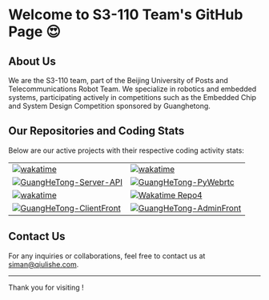 # Welcome to S3-110 Team's GitHub Page 😍

## About Us
We are the S3-110 team, part of the Beijing University of Posts and Telecommunications Robot Team. We specialize in robotics and embedded systems, participating actively in competitions such as the Embedded Chip and System Design Competition sponsored by Guanghetong.

## Our Repositories and Coding Stats
Below are our active projects with their respective coding activity stats:

<table>
  <tr>
    <td><a href="https://wakatime.com/badge/user/5d60dcef-fe0f-4eff-a2df-dc294b311012/project/e944586f-1aae-4fee-a755-1b583fce9557"><img src="https://wakatime.com/badge/user/5d60dcef-fe0f-4eff-a2df-dc294b311012/project/e944586f-1aae-4fee-a755-1b583fce9557.svg" alt="wakatime"></a></td>
    <td><a href="https://wakatime.com/badge/user/5d60dcef-fe0f-4eff-a2df-dc294b311012/project/cf4b9f28-ae33-4b1a-a5df-8fc6bd3a23a3"><img src="https://wakatime.com/badge/user/5d60dcef-fe0f-4eff-a2df-dc294b311012/project/cf4b9f28-ae33-4b1a-a5df-8fc6bd3a23a3.svg" alt="wakatime"></a></a></td>
  </tr>
  <tr>
    <td><a href="https://github.com/S3-110/GuangHeTong-Server-API"><img src="https://github-readme-stats.vercel.app/api/pin/?username=S3-110&repo=GuangHeTong-Server-API" alt="GuangHeTong-Server-API"></a></td>
    <td><a href="https://github.com/S3-110/GuangHeTong-PyWebrtc"><img src="https://github-readme-stats.vercel.app/api/pin/?username=S3-110&repo=GuangHeTong-PyWebrtc" alt="GuangHeTong-PyWebrtc"></a></td>
  </tr>
  <tr>
    <td><a href="https://wakatime.com/badge/user/5d60dcef-fe0f-4eff-a2df-dc294b311012/project/0245f42a-c1dc-40c6-bba4-7ab91c42f228"><img src="https://wakatime.com/badge/user/5d60dcef-fe0f-4eff-a2df-dc294b311012/project/0245f42a-c1dc-40c6-bba4-7ab91c42f228.svg" alt="wakatime"></a></td>
    <td><a href="https://wakatime.com/badge/github/s3110/repo4-name"><img src="https://wakatime.com/badge/github/s3110/repo4-name.svg" alt="Wakatime Repo4"></a></td>
  </tr>
  <tr>
    <td><a href="https://github.com/S3-110/GuangHeTong-ClientFront"><img src="https://github-readme-stats.vercel.app/api/pin/?username=S3-110&repo=GuangHeTong-ClientFront" alt="GuangHeTong-ClientFront"></a></td>
    <td><a href="https://github.com/S3-110/GuangHeTong-AdminFront"><img src="https://github-readme-stats.vercel.app/api/pin/?username=S3-110&repo=rGuangHeTong-AdminFront" alt="GuangHeTong-AdminFront"></a></td>
  </tr>
</table>

## Contact Us
For any inquiries or collaborations, feel free to contact us at [siman@qiulishe.com](mailto:siman@qiulishe.com).

---

Thank you for visiting !